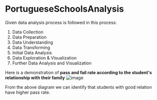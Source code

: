 # PortugueseSchoolsAnalysis

Given data analysis process is followed in this process:
1. Data Collection
2. Data Preparation
3. Data Understanding
4. Data Transforming
5. Initial Data Analysis
7. Data Exploration & Visualization
8. Further Data Analysis and Visualization

Here is a demonstration of <b>pass and fail rate according to the student's relationship with their family</b>
![image](https://github.com/PrithiviMaharjan/PortugueseSchoolsAnalysis/assets/138087948/ccaedb09-94ce-4a08-809e-f0d3029a286b)

From the above diagram we can identify that students with good relation have higher pass rate. 
